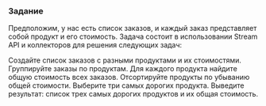 ### Задание
Предположим, у нас есть список заказов, и каждый заказ представляет собой продукт и его стоимость. Задача состоит в использовании Stream API и коллекторов для решения следующих задач:

Создайте список заказов с разными продуктами и их стоимостями.
Группируйте заказы по продуктам.
Для каждого продукта найдите общую стоимость всех заказов.
Отсортируйте продукты по убыванию общей стоимости.
Выберите три самых дорогих продукта.
Выведите результат: список трех самых дорогих продуктов и их общая стоимость.